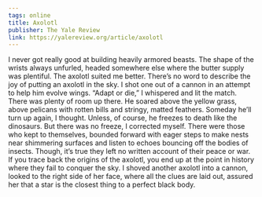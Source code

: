 ```yaml
---
tags: online
title: Axolotl
publisher: The Yale Review
link: https://yalereview.org/article/axolotl
---
```

I never got really good at building heavily armored beasts.
The shape of the wrists
always unfurled,
headed somewhere else
where the butter supply was plentiful.
The axolotl suited me better.
There’s no word to describe the joy of putting an axolotl in the sky.
I shot one out of a cannon in an attempt to help him evolve wings.
“Adapt or die,” I whispered and lit the match.
There was plenty of room up there.
He soared above the yellow grass,
above pelicans with rotten bills and stringy, matted feathers.
Someday he’ll turn up again, I thought. Unless, of course, he freezes to death like the dinosaurs.
But there was no freeze, I corrected myself.
There were those who kept to themselves, bounded forward with eager steps
to make nests near shimmering surfaces
and listen to echoes bouncing off the bodies of insects.
Though, it’s true they left no written account of their peace or war.
If you trace back the origins of the axolotl,
you end up at the point in history
where they fail to conquer the sky.
I shoved another axolotl into a cannon,
looked to the right side of her face, where all the clues are laid out,
assured her that a star is the closest thing to a perfect black body.
